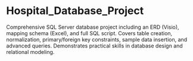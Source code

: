 # Hospital_Database_Project
Comprehensive SQL Server database project including an ERD (Visio), mapping schema (Excel), and full SQL script. Covers table creation, normalization, primary/foreign key constraints, sample data insertion, and advanced queries. Demonstrates practical skills in database design and relational modeling.
